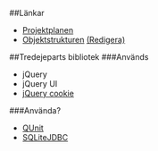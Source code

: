 ##Länkar
* [Projektplanen](https://docs.google.com/document/d/1gt34WrJPq39b0amFyONyQJfQpab2qKQ6Nm19TxUpFpA/edit)
* [Objektstrukturen](http://www.lucidchart.com/publicSegments/view/4f8bf98e-8df0-4d47-99cf-2e830a581ee0/image.png) [(Redigera)](https://www.lucidchart.com/documents/edit#4f49-153c-4f8bdae2-a122-4aa00a7c97c0?branch=248b63aa-43cd-4e6c-9255-756446680c62)

##Tredejeparts bibliotek
###Används
* jQuery
* jQuery UI
* [jQuery cookie](https://github.com/carhartl/jquery-cookie)

###Använda?

* [QUnit](http://docs.jquery.com/Qunit#Using_QUnit)
* [SQLiteJDBC](http://www.zentus.com/sqlitejdbc/)